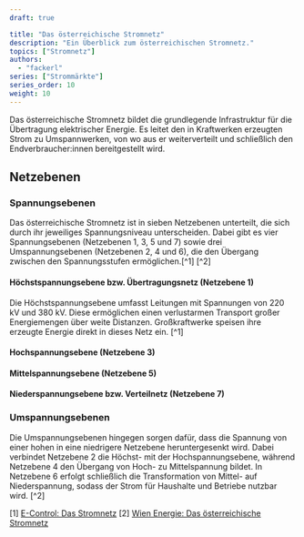 ```yaml
---
draft: true

title: "Das österreichische Stromnetz"
description: "Ein Überblick zum österreichischen Stromnetz."
topics: ["Stromnetz"]
authors:
  - "fackerl"
series: ["Strommärkte"]
series_order: 10
weight: 10
---
```


Das österreichische Stromnetz bildet die grundlegende Infrastruktur für die Übertragung elektrischer Energie. Es leitet den in Kraftwerken erzeugten Strom zu Umspannwerken, von wo aus er weiterverteilt und schließlich den Endverbraucher:innen bereitgestellt wird.

## Netzebenen
<!-- evtl. Bild von der APG -->
### Spannungsebenen

Das österreichische Stromnetz ist in sieben Netzebenen unterteilt, die sich durch ihr jeweiliges Spannungsniveau unterscheiden. Dabei gibt es vier Spannungsebenen (Netzebenen 1, 3, 5 und 7) sowie drei Umspannungsebenen (Netzebenen 2, 4 und 6), die den Übergang zwischen den Spannungsstufen ermöglichen.[^1] [^2]

#### Höchstspannungsebene bzw. Übertragungsnetz (Netzebene 1)

Die Höchstspannungsebene umfasst Leitungen mit Spannungen von 220 kV und 380 kV. Diese ermöglichen einen verlustarmen Transport großer Energiemengen über weite Distanzen. Großkraftwerke speisen ihre erzeugte Energie direkt in dieses Netz ein. [^1]

#### Hochspannungsebene (Netzebene 3)

#### Mittelspannungsebene (Netzebene 5)

#### Niederspannungsebene bzw. Verteilnetz (Netzebene 7)

### Umspannungsebenen

Die Umspannungsebenen hingegen sorgen dafür, dass die Spannung von einer hohen in eine niedrigere Netzebene heruntergesenkt wird. Dabei verbindet Netzebene 2 die Höchst- mit der Hochspannungsebene, während Netzebene 4 den Übergang von Hoch- zu Mittelspannung bildet. In Netzebene 6 erfolgt schließlich die Transformation von Mittel- auf Niederspannung, sodass der Strom für Haushalte und Betriebe nutzbar wird. [^2]

[1] [E-Control: Das Stromnetz](https://www.e-control.at/konsumenten/das-stromnetz)
[2] [Wien Energie: Das österreichische Stromnetz](https://positionen.wienenergie.at/wissenshub/einfach-erklaert/rund-um-die-energiewende/oesterreichisches-stromnetz/)

<!---https://www.apg.at/stromnetz/stromnetz-oesterreich/ !! -> unten: "Stromkreislauf und das Stromnetz"--> 